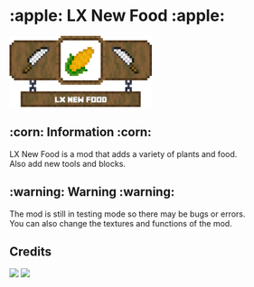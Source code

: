 <h1 align="left">:apple: LX New Food :apple:</h1>
<div align="left"><img src="/img/banner_lx_nf_hd.png" width="50%"></div>
<h2 align="left">:corn: Information :corn:</h2>
<p align="left">
LX New Food is a mod that adds a variety of plants and food.<br>
Also add new tools and blocks.<br>
</p>
<h2>:warning: Warning :warning:</h2>
<p align="left">
The mod is still in testing mode so there may be bugs or errors.<br>
You can also change the textures and functions of the mod.<br>
</p>
<h2>Credits</h2>
<div>
<a href="https://www.blockbench.net"><img src="https://www.blockbench.net/images/logos/blockbench_logo_text.png" width="25%"></a>
<a href="https://mcreator.net"><img src="https://mcreator.net/themes/mcreator/logo.svg" width="25%"></a>
</div>
